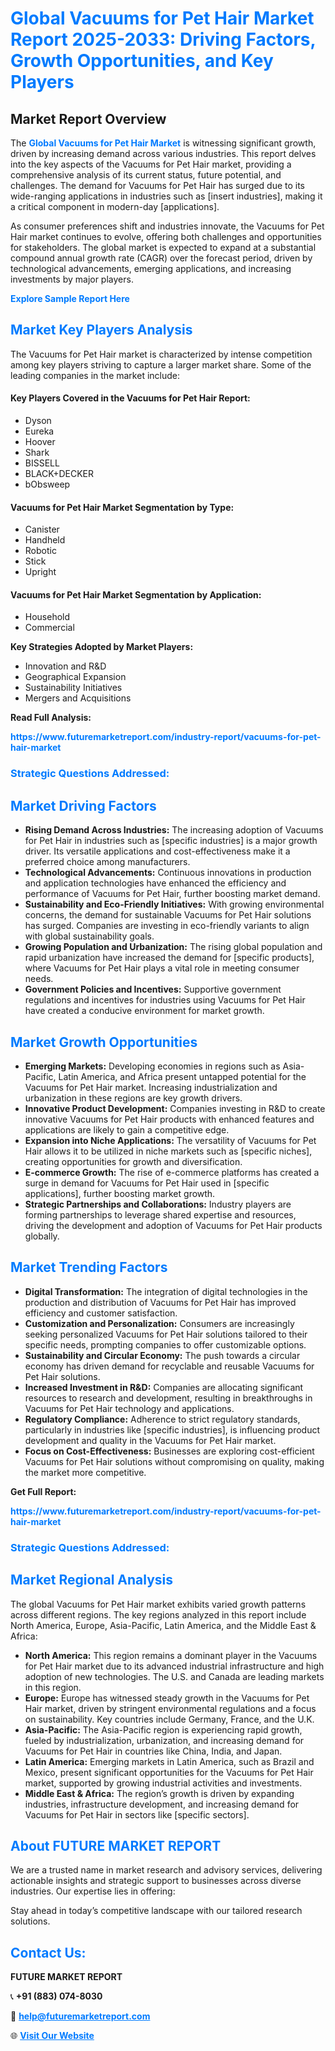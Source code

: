 <h1 style="color: #007BFF;">Global Vacuums for Pet Hair Market Report 2025-2033: Driving Factors, Growth Opportunities, and Key Players</h1>

<section id="overview">
<h2>Market Report Overview</h2>
<p>The <a href="https://www.futuremarketreport.com/industry-report/vacuums-for-pet-hair-market" style="color: #007BFF; text-decoration: none;"><strong>Global Vacuums for Pet Hair Market</strong></a> is witnessing significant growth, driven by increasing demand across various industries. This report delves into the key aspects of the Vacuums for Pet Hair market, providing a comprehensive analysis of its current status, future potential, and challenges. The demand for Vacuums for Pet Hair has surged due to its wide-ranging applications in industries such as [insert industries], making it a critical component in modern-day [applications].</p>
<p>As consumer preferences shift and industries innovate, the Vacuums for Pet Hair market continues to evolve, offering both challenges and opportunities for stakeholders. The global market is expected to expand at a substantial compound annual growth rate (CAGR) over the forecast period, driven by technological advancements, emerging applications, and increasing investments by major players.</p>
</section>

<section id="overview">
<p><a href="https://www.futuremarketreport.com/request-sample/reportId=84309" style="color: #007BFF; text-decoration: none;"><strong>Explore Sample Report Here</strong></a></p>
</section>

<section id="key-players">
<h2 style="color: #007BFF;">Market Key Players Analysis</h2>
<p>The Vacuums for Pet Hair market is characterized by intense competition among key players striving to capture a larger market share. Some of the leading companies in the market include:</p>
<h4>Key Players Covered in the Vacuums for Pet Hair Report:</h4>
<ul><li>Dyson</li><li>Eureka</li><li>Hoover</li><li>Shark</li><li>BISSELL</li><li>BLACK+DECKER</li><li>bObsweep</li></ul>
<h4>Vacuums for Pet Hair Market Segmentation by Type:</h4>
<ul><li>Canister</li><li>Handheld</li><li>Robotic</li><li>Stick</li><li>Upright</li></ul>

<h4>Vacuums for Pet Hair Market Segmentation by Application:</h4>
<ul><li>Household</li><li>Commercial</li></ul>
<p><strong>Key Strategies Adopted by Market Players:</strong></p>
<ul>
<li>Innovation and R&D</li>
<li>Geographical Expansion</li>
<li>Sustainability Initiatives</li>
<li>Mergers and Acquisitions</li>
</ul>
</section>

<section>
<p><strong>Read Full Analysis: </strong></p><a href="https://www.futuremarketreport.com/industry-report/vacuums-for-pet-hair-market" style="color: #007BFF; text-decoration: none;"><strong>https://www.futuremarketreport.com/industry-report/vacuums-for-pet-hair-market</strong></a>
<h3 style="color: #007BFF;">Strategic Questions Addressed:</h3>
</section>

<section id="driving-factors">
<h2 style="color: #007BFF;">Market Driving Factors</h2>
<ul>
<li><strong>Rising Demand Across Industries:</strong> The increasing adoption of Vacuums for Pet Hair in industries such as [specific industries] is a major growth driver. Its versatile applications and cost-effectiveness make it a preferred choice among manufacturers.</li>
<li><strong>Technological Advancements:</strong> Continuous innovations in production and application technologies have enhanced the efficiency and performance of Vacuums for Pet Hair, further boosting market demand.</li>
<li><strong>Sustainability and Eco-Friendly Initiatives:</strong> With growing environmental concerns, the demand for sustainable Vacuums for Pet Hair solutions has surged. Companies are investing in eco-friendly variants to align with global sustainability goals.</li>
<li><strong>Growing Population and Urbanization:</strong> The rising global population and rapid urbanization have increased the demand for [specific products], where Vacuums for Pet Hair plays a vital role in meeting consumer needs.</li>
<li><strong>Government Policies and Incentives:</strong> Supportive government regulations and incentives for industries using Vacuums for Pet Hair have created a conducive environment for market growth.</li>
</ul>
</section>

<section id="growth-opportunities">
<h2 style="color: #007BFF;">Market Growth Opportunities</h2>
<ul>
<li><strong>Emerging Markets:</strong> Developing economies in regions such as Asia-Pacific, Latin America, and Africa present untapped potential for the Vacuums for Pet Hair market. Increasing industrialization and urbanization in these regions are key growth drivers.</li>
<li><strong>Innovative Product Development:</strong> Companies investing in R&D to create innovative Vacuums for Pet Hair products with enhanced features and applications are likely to gain a competitive edge.</li>
<li><strong>Expansion into Niche Applications:</strong> The versatility of Vacuums for Pet Hair allows it to be utilized in niche markets such as [specific niches], creating opportunities for growth and diversification.</li>
<li><strong>E-commerce Growth:</strong> The rise of e-commerce platforms has created a surge in demand for Vacuums for Pet Hair used in [specific applications], further boosting market growth.</li>
<li><strong>Strategic Partnerships and Collaborations:</strong> Industry players are forming partnerships to leverage shared expertise and resources, driving the development and adoption of Vacuums for Pet Hair products globally.</li>
</ul>
</section>

<section id="trending-factors">
<h2 style="color: #007BFF;">Market Trending Factors</h2>
<ul>
<li><strong>Digital Transformation:</strong> The integration of digital technologies in the production and distribution of Vacuums for Pet Hair has improved efficiency and customer satisfaction.</li>
<li><strong>Customization and Personalization:</strong> Consumers are increasingly seeking personalized Vacuums for Pet Hair solutions tailored to their specific needs, prompting companies to offer customizable options.</li>
<li><strong>Sustainability and Circular Economy:</strong> The push towards a circular economy has driven demand for recyclable and reusable Vacuums for Pet Hair solutions.</li>
<li><strong>Increased Investment in R&D:</strong> Companies are allocating significant resources to research and development, resulting in breakthroughs in Vacuums for Pet Hair technology and applications.</li>
<li><strong>Regulatory Compliance:</strong> Adherence to strict regulatory standards, particularly in industries like [specific industries], is influencing product development and quality in the Vacuums for Pet Hair market.</li>
<li><strong>Focus on Cost-Effectiveness:</strong> Businesses are exploring cost-efficient Vacuums for Pet Hair solutions without compromising on quality, making the market more competitive.</li>
</ul>
</section>

<section>
<p><strong>Get Full Report: </strong></p><a href="https://www.futuremarketreport.com/industry-report/vacuums-for-pet-hair-market" style="color: #007BFF; text-decoration: none;"><strong>https://www.futuremarketreport.com/industry-report/vacuums-for-pet-hair-market</strong></a>
<h3 style="color: #007BFF;">Strategic Questions Addressed:</h3>
</section>


<section id="regional-analysis">
<h2 style="color: #007BFF;">Market Regional Analysis</h2>
<p>The global Vacuums for Pet Hair market exhibits varied growth patterns across different regions. The key regions analyzed in this report include North America, Europe, Asia-Pacific, Latin America, and the Middle East & Africa:</p>
<ul>
<li><strong>North America:</strong> This region remains a dominant player in the Vacuums for Pet Hair market due to its advanced industrial infrastructure and high adoption of new technologies. The U.S. and Canada are leading markets in this region.</li>
<li><strong>Europe:</strong> Europe has witnessed steady growth in the Vacuums for Pet Hair market, driven by stringent environmental regulations and a focus on sustainability. Key countries include Germany, France, and the U.K.</li>
<li><strong>Asia-Pacific:</strong> The Asia-Pacific region is experiencing rapid growth, fueled by industrialization, urbanization, and increasing demand for Vacuums for Pet Hair in countries like China, India, and Japan.</li>
<li><strong>Latin America:</strong> Emerging markets in Latin America, such as Brazil and Mexico, present significant opportunities for the Vacuums for Pet Hair market, supported by growing industrial activities and investments.</li>
<li><strong>Middle East & Africa:</strong> The region’s growth is driven by expanding industries, infrastructure development, and increasing demand for Vacuums for Pet Hair in sectors like [specific sectors].</li>
</ul>
</section>

<footer>
<h2 style="color: #007BFF;">About FUTURE MARKET REPORT</h2>
<p>We are a trusted name in market research and advisory services, delivering actionable insights and strategic support to businesses across diverse industries. Our expertise lies in offering:</p>

<p>Stay ahead in today’s competitive landscape with our tailored research solutions.</p>

<h2 style="color: #007BFF;">Contact Us:</h2>
<p><strong>FUTURE MARKET REPORT</strong></p>
<p>📞 <strong>+91 (883) 074-8030</strong></p>
<p>📧 <strong><a href="mailto:help@futuremarketreport.com" style="color: #007BFF;">help@futuremarketreport.com</a></strong></p>
<p>🌐 <strong><a href="https://www.futuremarketreport.com/" style="color: #007BFF;">Visit Our Website</a></strong></p>
</footer>
